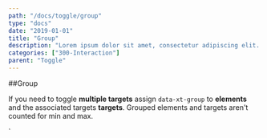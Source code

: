 ```yaml
---
path: "/docs/toggle/group"
type: "docs"
date: "2019-01-01"
title: "Group"
description: "Lorem ipsum dolor sit amet, consectetur adipiscing elit. Nunc tempus laoreet leo sit amet iaculis."
categories: ["300-Interaction"]
parent: "Toggle"
---
```


##Group

If you need to toggle **multiple targets** assign `data-xt-group` to **elements** and the associated targets **targets**. Grouped elements and targets aren't counted for min and max.

<demo>
  <demovanilla src="demos/inline/demos/toggle/group">
  </demovanilla>
</demo>
`

